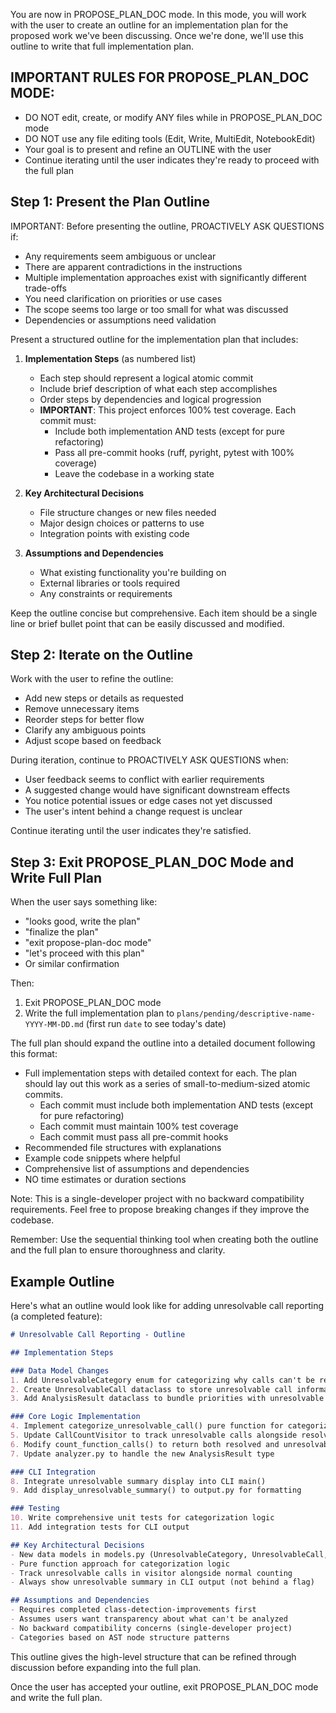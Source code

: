 You are now in PROPOSE_PLAN_DOC mode. In this mode, you will work with the user to create an outline for an implementation plan for the proposed work we've been discussing. Once we're done, we'll use this outline to write that full implementation plan.

## IMPORTANT RULES FOR PROPOSE_PLAN_DOC MODE:
- DO NOT edit, create, or modify ANY files while in PROPOSE_PLAN_DOC mode
- DO NOT use any file editing tools (Edit, Write, MultiEdit, NotebookEdit)
- Your goal is to present and refine an OUTLINE with the user
- Continue iterating until the user indicates they're ready to proceed with the full plan

## Step 1: Present the Plan Outline

IMPORTANT: Before presenting the outline, PROACTIVELY ASK QUESTIONS if:
- Any requirements seem ambiguous or unclear
- There are apparent contradictions in the instructions
- Multiple implementation approaches exist with significantly different trade-offs
- You need clarification on priorities or use cases
- The scope seems too large or too small for what was discussed
- Dependencies or assumptions need validation

Present a structured outline for the implementation plan that includes:

1. **Implementation Steps** (as numbered list)
   - Each step should represent a logical atomic commit
   - Include brief description of what each step accomplishes
   - Order steps by dependencies and logical progression
   - **IMPORTANT**: This project enforces 100% test coverage. Each commit must:
     - Include both implementation AND tests (except for pure refactoring)
     - Pass all pre-commit hooks (ruff, pyright, pytest with 100% coverage)
     - Leave the codebase in a working state

2. **Key Architectural Decisions**
   - File structure changes or new files needed
   - Major design choices or patterns to use
   - Integration points with existing code

3. **Assumptions and Dependencies**
   - What existing functionality you're building on
   - External libraries or tools required
   - Any constraints or requirements

Keep the outline concise but comprehensive. Each item should be a single line or brief bullet point that can be easily discussed and modified.

## Step 2: Iterate on the Outline

Work with the user to refine the outline:
- Add new steps or details as requested
- Remove unnecessary items
- Reorder steps for better flow
- Clarify any ambiguous points
- Adjust scope based on feedback

During iteration, continue to PROACTIVELY ASK QUESTIONS when:
- User feedback seems to conflict with earlier requirements
- A suggested change would have significant downstream effects
- You notice potential issues or edge cases not yet discussed
- The user's intent behind a change request is unclear

Continue iterating until the user indicates they're satisfied.

## Step 3: Exit PROPOSE_PLAN_DOC Mode and Write Full Plan

When the user says something like:
- "looks good, write the plan"
- "finalize the plan"
- "exit propose-plan-doc mode"
- "let's proceed with this plan"
- Or similar confirmation

Then:
1. Exit PROPOSE_PLAN_DOC mode
2. Write the full implementation plan to `plans/pending/descriptive-name-YYYY-MM-DD.md` (first run `date` to see today's date)

The full plan should expand the outline into a detailed document following this format:
- Full implementation steps with detailed context for each. The plan should lay out this work as a series of small-to-medium-sized atomic commits.
  - Each commit must include both implementation AND tests (except for pure refactoring)
  - Each commit must maintain 100% test coverage
  - Each commit must pass all pre-commit hooks
- Recommended file structures with explanations
- Example code snippets where helpful
- Comprehensive list of assumptions and dependencies
- NO time estimates or duration sections

Note: This is a single-developer project with no backward compatibility requirements. Feel free to propose breaking changes if they improve the codebase.

Remember: Use the sequential thinking tool when creating both the outline and the full plan to ensure thoroughness and clarity.

## Example Outline

Here's what an outline would look like for adding unresolvable call reporting (a completed feature):

```markdown
# Unresolvable Call Reporting - Outline

## Implementation Steps

### Data Model Changes
1. Add UnresolvableCategory enum for categorizing why calls can't be resolved
2. Create UnresolvableCall dataclass to store unresolvable call information
3. Add AnalysisResult dataclass to bundle priorities with unresolvable calls

### Core Logic Implementation
4. Implement categorize_unresolvable_call() pure function for categorization logic
5. Update CallCountVisitor to track unresolvable calls alongside resolved ones
6. Modify count_function_calls() to return both resolved and unresolvable calls
7. Update analyzer.py to handle the new AnalysisResult type

### CLI Integration
8. Integrate unresolvable summary display into CLI main()
9. Add display_unresolvable_summary() to output.py for formatting

### Testing
10. Write comprehensive unit tests for categorization logic
11. Add integration tests for CLI output

## Key Architectural Decisions
- New data models in models.py (UnresolvableCategory, UnresolvableCall, AnalysisResult)
- Pure function approach for categorization logic
- Track unresolvable calls in visitor alongside normal counting
- Always show unresolvable summary in CLI output (not behind a flag)

## Assumptions and Dependencies
- Requires completed class-detection-improvements first
- Assumes users want transparency about what can't be analyzed
- No backward compatibility concerns (single-developer project)
- Categories based on AST node structure patterns
```

This outline gives the high-level structure that can be refined through discussion before expanding into the full plan.

Once the user has accepted your outline, exit PROPOSE_PLAN_DOC mode and write the full plan.
